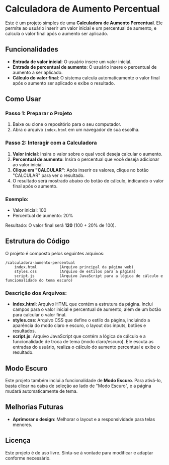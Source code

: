 # Calculadora de Aumento Percentual

Este é um projeto simples de uma **Calculadora de Aumento Percentual**. Ele permite ao usuário inserir um valor inicial e um percentual de aumento, e calcula o valor final após o aumento ser aplicado.

## Funcionalidades

- **Entrada de valor inicial**: O usuário insere um valor inicial.
- **Entrada de percentual de aumento**: O usuário insere o percentual de aumento a ser aplicado.
- **Cálculo do valor final**: O sistema calcula automaticamente o valor final após o aumento ser aplicado e exibe o resultado.

## Como Usar

### Passo 1: Preparar o Projeto

1. Baixe ou clone o repositório para o seu computador.
2. Abra o arquivo `index.html` em um navegador de sua escolha.

### Passo 2: Interagir com a Calculadora

1. **Valor inicial**: Insira o valor sobre o qual você deseja calcular o aumento.
2. **Percentual de aumento**: Insira o percentual que você deseja adicionar ao valor inicial.
3. **Clique em "CALCULAR"**: Após inserir os valores, clique no botão "CALCULAR" para ver o resultado.
4. O resultado será mostrado abaixo do botão de cálculo, indicando o valor final após o aumento.

### Exemplo:

- Valor inicial: 100
- Percentual de aumento: 20%

Resultado: O valor final será **120** (100 + 20% de 100).

## Estrutura do Código

O projeto é composto pelos seguintes arquivos:

```
/calculadora-aumento-percentual
    index.html          (Arquivo principal da página web)
    styles.css          (Arquivo de estilos para a página)
    script.js           (Arquivo JavaScript para a lógica de cálculo e funcionalidade do tema escuro)
```

### Descrição dos Arquivos:

- **index.html**: Arquivo HTML que contém a estrutura da página. Inclui campos para o valor inicial e percentual de aumento, além de um botão para calcular o valor final.
- **styles.css**: Arquivo CSS que define o estilo da página, incluindo a aparência do modo claro e escuro, o layout dos inputs, botões e resultados.
- **script.js**: Arquivo JavaScript que contém a lógica de cálculo e a funcionalidade de troca de tema (modo claro/escuro). Ele escuta as entradas do usuário, realiza o cálculo do aumento percentual e exibe o resultado.

## Modo Escuro

Este projeto também inclui a funcionalidade de **Modo Escuro**. Para ativá-lo, basta clicar na caixa de seleção ao lado de "Modo Escuro", e a página mudará automaticamente de tema.

## Melhorias Futuras

- **Aprimorar o design**: Melhorar o layout e a responsividade para telas menores.

## Licença

Este projeto é de uso livre. Sinta-se à vontade para modificar e adaptar conforme necessário.
